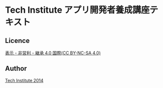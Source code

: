 # Tech Institute アプリ開発者養成講座テキスト
## Licence
[表示 - 非営利 - 継承 4.0 国際(CC BY-NC-SA 4.0)](https://creativecommons.org/licenses/by-nc-sa/4.0/deed.ja)
## Author
[Tech Institute 2014](http://techinstitute.jp/)
